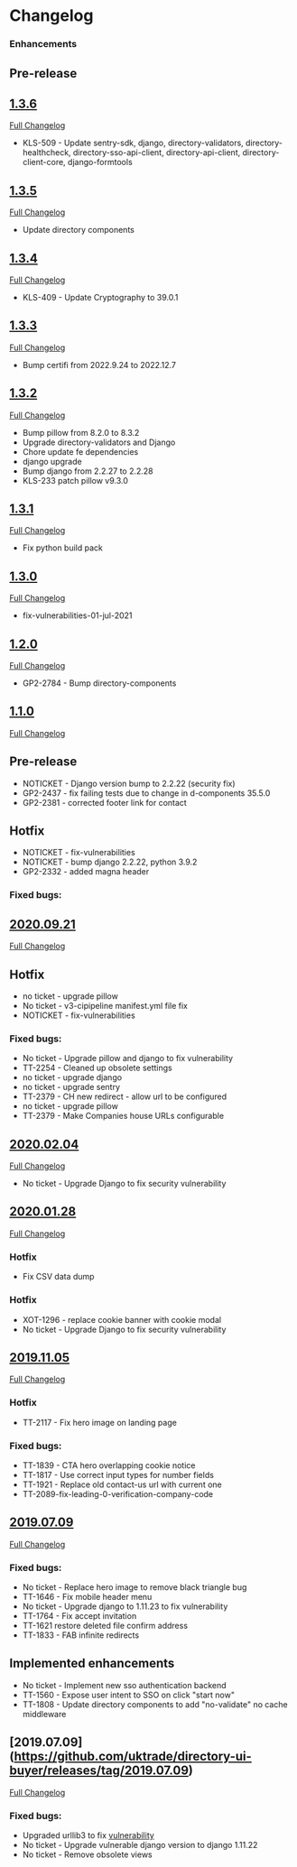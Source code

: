 # Changelog

### Enhancements

## Pre-release

## [1.3.6](https://github.com/uktrade/directory-ui-buyer/releases/tag/1.3.6)
[Full Changelog](https://github.com/uktrade/directory-ui-buyer/compare/1.3.5...1.3.6)
* KLS-509 - Update sentry-sdk, django, directory-validators, directory-healthcheck, directory-sso-api-client, directory-api-client, directory-client-core, django-formtools 

## [1.3.5](https://github.com/uktrade/directory-ui-buyer/releases/tag/1.3.5)
[Full Changelog](https://github.com/uktrade/directory-ui-buyer/compare/1.3.4...1.3.5)
* Update directory components

## [1.3.4](https://github.com/uktrade/directory-ui-buyer/releases/tag/1.3.4)
[Full Changelog](https://github.com/uktrade/directory-ui-buyer/compare/1.3.3...1.3.4)
* KLS-409 - Update Cryptography to 39.0.1

## [1.3.3](https://github.com/uktrade/directory-ui-buyer/releases/tag/1.3.3)
[Full Changelog](https://github.com/uktrade/directory-ui-buyer/compare/1.3.2...1.3.3)
- Bump certifi from 2022.9.24 to 2022.12.7

## [1.3.2](https://github.com/uktrade/directory-ui-buyer/releases/tag/1.3.2)
[Full Changelog](https://github.com/uktrade/directory-ui-buyer/compare/1.3.1...1.3.2)
- Bump pillow from 8.2.0 to 8.3.2
- Upgrade directory-validators and Django
- Chore update fe dependencies
- django upgrade
- Bump django from 2.2.27 to 2.2.28
- KLS-233 patch pillow v9.3.0

## [1.3.1](https://github.com/uktrade/directory-ui-buyer/releases/tag/1.3.1)
[Full Changelog](https://github.com/uktrade/directory-ui-buyer/compare/1.3.0...1.3.1)
- Fix python build pack

## [1.3.0](https://github.com/uktrade/directory-ui-buyer/releases/tag/1.3.0)
[Full Changelog](https://github.com/uktrade/directory-ui-buyer/compare/1.2.0...1.3.0)
- fix-vulnerabilities-01-jul-2021


## [1.2.0](https://github.com/uktrade/directory-ui-buyer/releases/tag/1.2.0)
[Full Changelog](https://github.com/uktrade/directory-ui-buyer/compare/1.1.0...1.2.0)

- GP2-2784 - Bump directory-components


## [1.1.0](https://github.com/uktrade/directory-ui-buyer/releases/tag/1.1.0)
[Full Changelog](https://github.com/uktrade/directory-ui-buyer/compare/1.0.0...1.1.0)
## Pre-release

- NOTICKET - Django version bump to 2.2.22 (security fix)
- GP2-2437 - fix failing tests due to change in d-components 35.5.0
- GP2-2381 - corrected footer link for contact 
## Hotfix
- NOTICKET - fix-vulnerabilities
- NOTICKET - bump django 2.2.22, python 3.9.2
- GP2-2332 - added magna header

### Fixed bugs:

## [2020.09.21](https://github.com/uktrade/directory-ui-buyer/releases/tag/2020.09.21)
[Full Changelog](https://github.com/uktrade/directory-ui-buyer/compare/2020.02.07_2...2020.09.2)

## Hotfix
- no ticket - upgrade pillow
- No ticket - v3-cipipeline manifest.yml file fix
- NOTICKET - fix-vulnerabilities

### Fixed bugs:
- No ticket - Upgrade pillow and django to fix vulnerability
- TT-2254 - Cleaned up obsolete settings
- no ticket - upgrade django
- no ticket - upgrade sentry
- TT-2379 - CH new redirect - allow url to be configured
- no ticket - upgrade pillow
- TT-2379 - Make Companies house URLs configurable 


## [2020.02.04](https://github.com/uktrade/directory-cms/releases/tag/2020.02.04)
[Full Changelog](https://github.com/uktrade/directory-cms/compare/2020.01.28...2020.02.04)
 - No ticket - Upgrade Django to fix security vulnerability

## [2020.01.28](https://github.com/uktrade/directory-ui-buyer/releases/tag/2020.01.28)
[Full Changelog](https://github.com/uktrade/directory-ui-buyer/compare/2019.11.05...2020.01.28)
### Hotfix
- Fix CSV data dump

### Hotfix
- XOT-1296 - replace cookie banner with cookie modal
- No ticket - Upgrade Django to fix security vulnerability

## [2019.11.05](https://github.com/uktrade/directory-ui-buyer/releases/tag/2019.11.05)
[Full Changelog](https://github.com/uktrade/directory-ui-buyer/compare/2019.07.09...2019.11.05)
### Hotfix
- TT-2117 - Fix hero image on landing page

### Fixed bugs:
- TT-1839 - CTA hero overlapping cookie notice
- TT-1817 - Use correct input types for number fields
- TT-1921 - Replace old contact-us url with current one
- TT-2089-fix-leading-0-verification-company-code

## [2019.07.09](https://github.com/uktrade/directory-ui-buyer/releases/tag/2019.07.09)
[Full Changelog](https://github.com/uktrade/directory-ui-buyer/compare/2019.04.11...2019.07.09)

### Fixed bugs:
- No ticket - Replace hero image to remove black triangle bug
- TT-1646 - Fix mobile header menu
- No ticket - Upgrade django to 1.11.23 to fix vulnerability
- TT-1764 - Fix accept invitation
- TT-1621 restore deleted file confirm address
- TT-1833 - FAB infinite redirects

## Implemented enhancements
- No ticket - Implement new sso authentication backend
- TT-1560 - Expose user intent to SSO on click "start now"
- TT-1808 - Update directory components to add "no-validate" no cache middleware

## [2019.07.09] (https://github.com/uktrade/directory-ui-buyer/releases/tag/2019.07.09)
[Full Changelog](https://github.com/uktrade/directory-ui-buyer/compare/2019.04.11...2019.07.09)

### Fixed bugs:

- Upgraded urllib3 to fix [vulnerability](https://nvd.nist.gov/vuln/detail/CVE-2019-11324)
- No ticket - Upgrade vulnerable django version to django 1.11.22
- No ticket - Remove obsolete views
